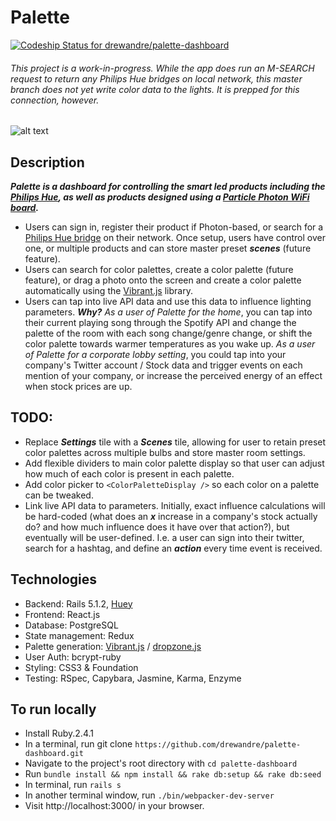 # Palette

[ ![Codeship Status for drewandre/palette-dashboard](https://app.codeship.com/projects/1558e670-aa28-0135-20c8-36aeb956401e/status?branch=master)](https://app.codeship.com/projects/256469)

###### This project is a work-in-progress. While the app does run an M-SEARCH request to return any Philips Hue bridges on local network, this master branch does not yet write color data to the lights. It is prepped for this connection, however.

![alt text](https://github.com/drewandre/palette/blob/master/public/palette.png)

## Description
***Palette is a dashboard for controlling the smart led products including the <a href='http://www2.meethue.com/en-us'>Philips Hue</a>, as well as products designed using a <a href='https://www.particle.io/products/hardware/photon-wifi-dev-kit'>Particle Photon WiFi board</a>.***
- Users can sign in, register their product if Photon-based, or search for a <a href='http://www2.meethue.com/en-us/p/hue-bridge/046677458478'>Philips Hue bridge</a> on their network. Once setup, users have control over one, or multiple products and can store master preset ***scenes*** (future feature).
- Users can search for color palettes, create a color palette (future feature), or drag a photo onto the screen and create a color palette automatically using the <a href='https://jariz.github.io/vibrant.js/'>Vibrant.js</a> library.
- Users can tap into live API data and use this data to influence lighting parameters. ***Why?*** *As a user of Palette for the home*, you can tap into their current playing song through the Spotify API and change the palette of the room with each song change/genre change, or shift the color palette towards warmer temperatures as you wake up. *As a user of Palette for a corporate lobby setting*, you could tap into your company's Twitter account / Stock data and trigger events on each mention of your company, or increase the perceived energy of an effect when stock prices are up.


## TODO:
- Replace ***Settings*** tile with a ***Scenes*** tile, allowing for user to retain preset color palettes across multiple bulbs and store master room settings.
- Add flexible dividers to main color palette display so that user can adjust how much of each color is present in each palette.
- Add color picker to `<ColorPaletteDisplay />` so each color on a palette can be tweaked.
- Link live API data to parameters. Initially, exact influence calculations will be hard-coded (what does an ***x*** increase in a company's stock actually do? and how much influence does it have over that action?), but eventually will be user-defined. I.e. a user can sign into their twitter, search for a hashtag, and define an ***action*** every time event is received.

## Technologies
* Backend: Rails 5.1.2, <a href='https://github.com/tfreedman/huey'>Huey</a>
* Frontend: React.js
* Database: PostgreSQL
* State management: Redux
* Palette generation: <a href='https://jariz.github.io/vibrant.js/'>Vibrant.js</a> / <a href='http://www.dropzonejs.com/'>dropzone.js</a>
* User Auth: bcrypt-ruby 
* Styling: CSS3 & Foundation
* Testing: RSpec, Capybara, Jasmine, Karma, Enzyme

## To run locally
* Install Ruby.2.4.1
* In a terminal, run git clone `https://github.com/drewandre/palette-dashboard.git`
* Navigate to the project's root directory with `cd palette-dashboard`
* Run `bundle install && npm install && rake db:setup && rake db:seed`
* In terminal, run `rails s`
* In another terminal window, run `./bin/webpacker-dev-server`
* Visit http://localhost:3000/ in your browser.
